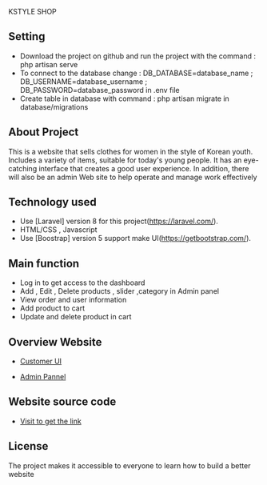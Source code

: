KSTYLE SHOP


## Setting
 - Download the project on github and run the project with the command : php artisan serve
 - To connect to the database change : DB_DATABASE=database_name ; DB_USERNAME=database_username ; DB_PASSWORD=database_password in .env file
 - Create table in database with command : php artisan migrate in database/migrations


## About Project

This is a website that sells clothes for women in the style of Korean youth. Includes a variety of items, suitable for today's young people. It has an eye-catching interface that creates a good user experience. In addition, there will also be an admin Web site to help operate and manage work effectively


## Technology used
- Use [Laravel] version 8 for this project(https://laravel.com/).
- HTML/CSS , Javascript 
- Use [Boostrap] version 5 support make UI(https://getbootstrap.com/).

## Main function
 - Log in to get access to the dashboard
 - Add , Edit , Delete products , slider ,category in Admin panel
 - View order and user information
 - Add product to cart
 - Update and delete product in cart

## Overview Website

 - [Customer UI](./customer.jpg)

 - [Admin Pannel](./admin.jpg)



## Website source code
 - [Visit to get the link](https://github.com/minhlam3118410220/KStyle_Shop)

## License

The project makes it accessible to everyone to learn how to build a better website
